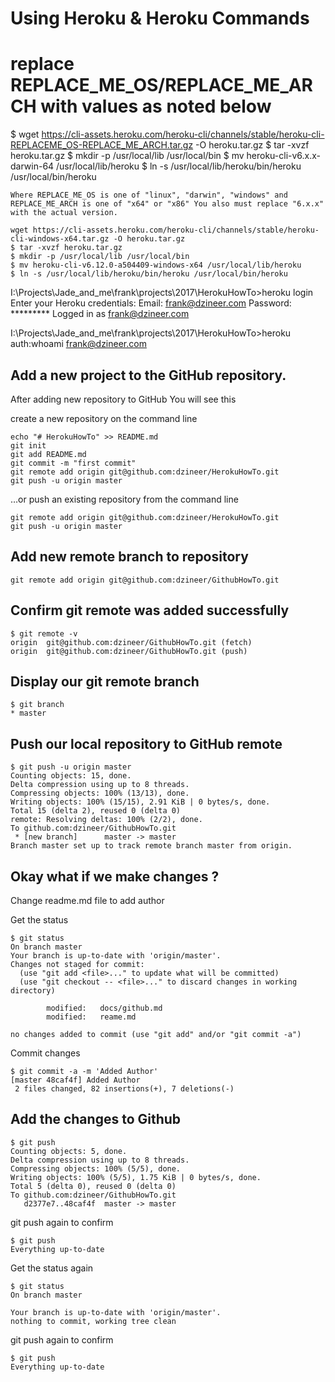 Using Heroku & Heroku Commands
==================================

# replace REPLACE_ME_OS/REPLACE_ME_ARCH with values as noted below
$ wget https://cli-assets.heroku.com/heroku-cli/channels/stable/heroku-cli-REPLACEME_OS-REPLACE_ME_ARCH.tar.gz -O heroku.tar.gz
$ tar -xvzf heroku.tar.gz
$ mkdir -p /usr/local/lib /usr/local/bin
$ mv heroku-cli-v6.x.x-darwin-64 /usr/local/lib/heroku
$ ln -s /usr/local/lib/heroku/bin/heroku /usr/local/bin/heroku

```
Where REPLACE_ME_OS is one of "linux", "darwin", "windows" and REPLACE_ME_ARCH is one of "x64" or "x86" You also must replace "6.x.x" with the actual version.
```

```
wget https://cli-assets.heroku.com/heroku-cli/channels/stable/heroku-cli-windows-x64.tar.gz -O heroku.tar.gz
$ tar -xvzf heroku.tar.gz
$ mkdir -p /usr/local/lib /usr/local/bin
$ mv heroku-cli-v6.12.0-a504409-windows-x64 /usr/local/lib/heroku
$ ln -s /usr/local/lib/heroku/bin/heroku /usr/local/bin/heroku
```

I:\Projects\Jade_and_me\frank\projects\2017\HerokuHowTo>heroku login
Enter your Heroku credentials:
Email: frank@dzineer.com
Password: *********
Logged in as frank@dzineer.com

I:\Projects\Jade_and_me\frank\projects\2017\HerokuHowTo>heroku auth:whoami
frank@dzineer.com


Add a new project to the GitHub repository.
-------------------------------------------
After adding new repository to GitHub You will see this

create a new repository on the command line

```
echo "# HerokuHowTo" >> README.md
git init
git add README.md
git commit -m "first commit"
git remote add origin git@github.com:dzineer/HerokuHowTo.git
git push -u origin master
```

…or push an existing repository from the command line

```
git remote add origin git@github.com:dzineer/HerokuHowTo.git
git push -u origin master
```

Add new remote branch to repository
-----------------------------------

```
git remote add origin git@github.com:dzineer/GithubHowTo.git
```

Confirm git remote was added successfully
-----------------------------------------

```
$ git remote -v
origin  git@github.com:dzineer/GithubHowTo.git (fetch)
origin  git@github.com:dzineer/GithubHowTo.git (push)
```


Display our git remote branch
-----------------------------

```
$ git branch
* master
```

Push our local repository to GitHub remote
------------------------------------------

```
$ git push -u origin master
Counting objects: 15, done.
Delta compression using up to 8 threads.
Compressing objects: 100% (13/13), done.
Writing objects: 100% (15/15), 2.91 KiB | 0 bytes/s, done.
Total 15 (delta 2), reused 0 (delta 0)
remote: Resolving deltas: 100% (2/2), done.
To github.com:dzineer/GithubHowTo.git
 * [new branch]      master -> master
Branch master set up to track remote branch master from origin.
```

Okay what if we make changes ?
------------------------------
Change readme.md file to add author

Get the status

```
$ git status
On branch master
Your branch is up-to-date with 'origin/master'.
Changes not staged for commit:
  (use "git add <file>..." to update what will be committed)
  (use "git checkout -- <file>..." to discard changes in working directory)

        modified:   docs/github.md
        modified:   reame.md

no changes added to commit (use "git add" and/or "git commit -a")
```

Commit changes

```
$ git commit -a -m 'Added Author'
[master 48caf4f] Added Author
 2 files changed, 82 insertions(+), 7 deletions(-)
```

Add the changes to Github
---------------------

```
$ git push
Counting objects: 5, done.
Delta compression using up to 8 threads.
Compressing objects: 100% (5/5), done.
Writing objects: 100% (5/5), 1.75 KiB | 0 bytes/s, done.
Total 5 (delta 0), reused 0 (delta 0)
To github.com:dzineer/GithubHowTo.git
   d2377e7..48caf4f  master -> master
```
git push again to confirm

```
$ git push
Everything up-to-date
```

Get the status again

```
$ git status
On branch master

Your branch is up-to-date with 'origin/master'.
nothing to commit, working tree clean
```

git push again to confirm

```
$ git push
Everything up-to-date
```
